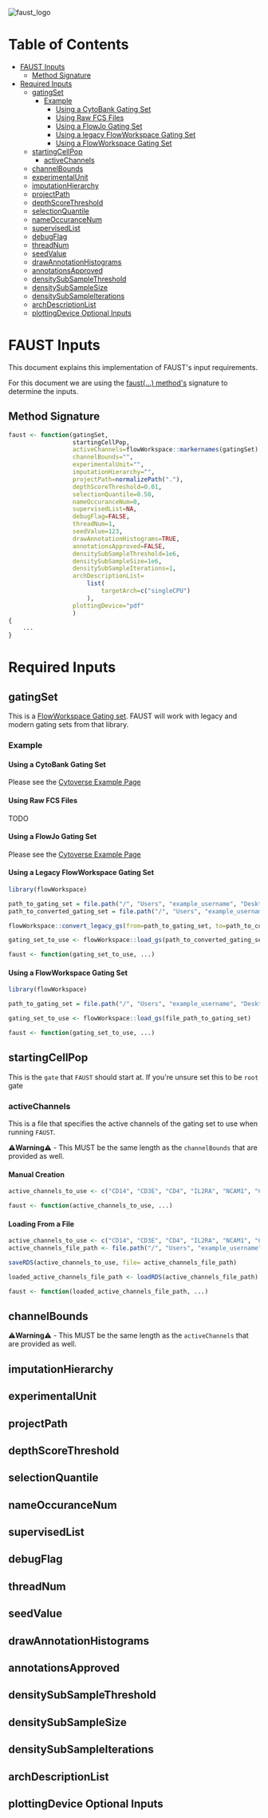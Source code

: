 ![faust_logo](images/logos/faust_logo.png)

# Table of Contents

<!-- START doctoc generated TOC please keep comment here to allow auto update -->
<!-- DON'T EDIT THIS SECTION, INSTEAD RE-RUN doctoc TO UPDATE -->

-   [FAUST Inputs](#faust-inputs)
    -   [Method Signature](#method-signature)
-   [Required Inputs](#required-inputs)
    -   [gatingSet](#gatingset)
        -   [Example](#example)
            -   [Using a CytoBank Gating Set](#using-a-cytobank-gating-set)
            -   [Using Raw FCS Files](#using-raw-fcs-files)
            -   [Using a FlowJo Gating Set](#using-a-flowjo-gating-set)
            -   [Using a legacy FlowWorkspace Gating Set](#using-a-legacy-flowworkspace-gating-set)
            -   [Using a FlowWorkspace Gating Set](#using-a-flowworkspace-gating-set)
    -   [startingCellPop](#startingcellpop)
        -   [activeChannels](#activechannels)
    -   [channelBounds](#channelbounds)
    -   [experimentalUnit](#experimentalunit)
    -   [imputationHierarchy](#imputationhierarchy)
    -   [projectPath](#projectpath)
    -   [depthScoreThreshold](#depthscorethreshold)
    -   [selectionQuantile](#selectionquantile)
    -   [nameOccuranceNum](#nameoccurancenum)
    -   [supervisedList](#supervisedlist)
    -   [debugFlag](#debugflag)
    -   [threadNum](#threadnum)
    -   [seedValue](#seedvalue)
    -   [drawAnnotationHistograms](#drawannotationhistograms)
    -   [annotationsApproved](#annotationsapproved)
    -   [densitySubSampleThreshold](#densitysubsamplethreshold)
    -   [densitySubSampleSize](#densitysubsamplesize)
    -   [densitySubSampleIterations](#densitysubsampleiterations)
    -   [archDescriptionList](#archdescriptionlist)
    -   [plottingDevice Optional Inputs](#plottingdevice-optional-inputs)

<!-- END doctoc generated TOC please keep comment here to allow auto update -->

# FAUST Inputs

This document explains this implementation of FAUST's input requirements.

For this document we are using the [faust(...) method's](../R/faust.R#L217) signature to determine the inputs.

## Method Signature

```R
faust <- function(gatingSet,
                  startingCellPop,
                  activeChannels=flowWorkspace::markernames(gatingSet),
                  channelBounds="",
                  experimentalUnit="",
                  imputationHierarchy="",
                  projectPath=normalizePath("."),
                  depthScoreThreshold=0.01,
                  selectionQuantile=0.50,
                  nameOccuranceNum=0,
                  supervisedList=NA,
                  debugFlag=FALSE,
                  threadNum=1,
                  seedValue=123,
                  drawAnnotationHistograms=TRUE,
                  annotationsApproved=FALSE,
                  densitySubSampleThreshold=1e6,
                  densitySubSampleSize=1e6,
                  densitySubSampleIterations=1,
                  archDescriptionList=
                      list(
                          targetArch=c("singleCPU")
                      ),
                  plottingDevice="pdf"
                  )
{
    ...
}
```

# Required Inputs

## gatingSet

This is a [FlowWorkspace Gating set](https://github.com/RGLab/flowWorkspace). FAUST will work with legacy and modern gating sets from that library.

### Example

#### Using a CytoBank Gating Set

Please see the [Cytoverse Example Page](https://cytoverse.org/examples/index.html)

#### Using Raw FCS Files

TODO

#### Using a FlowJo Gating Set

Please see the [Cytoverse Example Page](https://cytoverse.org/examples/index.html)

#### Using a Legacy FlowWorkspace Gating Set

```R
library(flowWorkspace)

path_to_gating_set = file.path("/", "Users", "example_username", "Desktop", "example_gating_set")
path_to_converted_gating_set = file.path("/", "Users", "example_username", "Desktop", "converted_example_gating_set")

flowWorkspace::convert_legacy_gs(from=path_to_gating_set, to=path_to_converted_gating_set)

gating_set_to_use <- flowWorkspace::load_gs(path_to_converted_gating_set)

faust <- function(gating_set_to_use, ...)
```

#### Using a FlowWorkspace Gating Set

```R
library(flowWorkspace)

path_to_gating_set = file.path("/", "Users", "example_username", "Desktop", "example_gating_set")

gating_set_to_use <- flowWorkspace::load_gs(file_path_to_gating_set)

faust <- function(gating_set_to_use, ...)
```

## startingCellPop

This is the `gate` that `FAUST` should start at. If you're unsure set this to be `root` gate

### activeChannels

This is a file that specifies the active channels of the gating set to use when running `FAUST`.

⚠️**Warning**⚠️ - This MUST be the same length as the `channelBounds` that are provided as well.

#### Manual Creation

```R
active_channels_to_use <- c("CD14", "CD3E", "CD4", "IL2RA", "NCAM1", "CCR7", "CD19", "PTPRC", "CD8A")

faust <- function(active_channels_to_use, ...)
```

#### Loading From a File

```R
active_channels_to_use <- c("CD14", "CD3E", "CD4", "IL2RA", "NCAM1", "CCR7", "CD19", "PTPRC", "CD8A")
active_channels_file_path <- file.path("/", "Users", "example_username", "Desktop", "example_active_channels.rds")

saveRDS(active_channels_to_use, file= active_channels_file_path)

loaded_active_channels_file_path <- loadRDS(active_channels_file_path)

faust <- function(loaded_active_channels_file_path, ...)
```

## channelBounds

⚠️**Warning**⚠️ - This MUST be the same length as the `activeChannels` that are provided as well.

## imputationHierarchy

## experimentalUnit

## projectPath

## depthScoreThreshold

## selectionQuantile

## nameOccuranceNum

## supervisedList

## debugFlag

## threadNum

## seedValue

## drawAnnotationHistograms

## annotationsApproved

## densitySubSampleThreshold

## densitySubSampleSize

## densitySubSampleIterations

## archDescriptionList

## plottingDevice Optional Inputs

